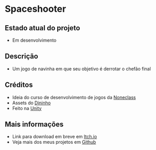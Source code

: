# Spaceshooter
## Estado atual do projeto
* Em desenvolvimento
## Descrição
* Um jogo de navinha em que seu objetivo é derrotar o chefão final
## Créditos
* Ideia do curso de desenvolvimento de jogos da [Noneclass](https://noneclass.com.br)
* Assets do [Dininho](https://www.youtube.com/@ErickDinobonoide)
* Feito na [Unity](https://unity.com)
## Mais informações
* Link para download em breve em [Itch.io](https://marcusluccas.itch.io)
* Veja mais dos meus projetos em [Github](https://github.com/marcusluccas)

